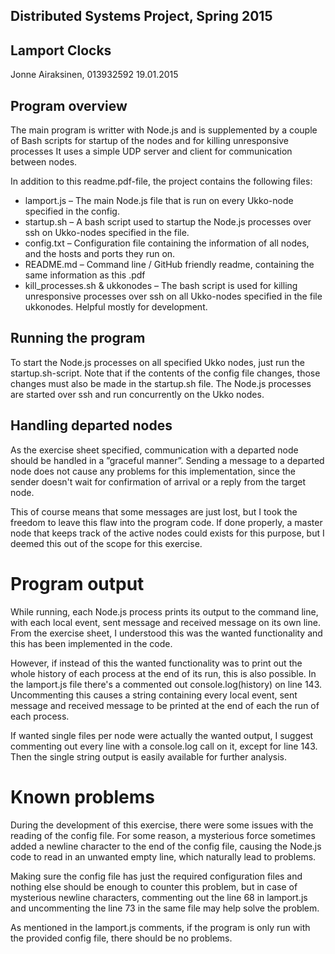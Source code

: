 ## Distributed Systems Project, Spring 2015
## Lamport Clocks 

Jonne Airaksinen, 013932592
19.01.2015

## Program overview
The main program is writter with Node.js and is supplemented by a couple of Bash scripts for startup of the nodes and for killing unresponsive processes It uses a simple UDP server and client for communication between nodes.

In addition to this readme.pdf-file, the project contains the following files:

* lamport.js – The main Node.js file that is run on every Ukko-node specified in the config.
* startup.sh – A bash script used to startup the Node.js processes over ssh on Ukko-nodes specified in the file.
* config.txt – Configuration file containing the information of all nodes, and the hosts and ports they run on.
* README.md – Command line / GitHub friendly readme, containing the same information as this .pdf
* kill_processes.sh & ukkonodes – The bash script is used for killing unresponsive processes over ssh on all Ukko-nodes specified in the file ukkonodes. Helpful mostly for development.

## Running the program
To start the Node.js processes on all specified Ukko nodes, just run the startup.sh-script. Note that if the contents of the config file changes, those changes must also be made in the startup.sh file. The Node.js processes are started over ssh and run concurrently on the Ukko nodes.

## Handling departed nodes
As the exercise sheet specified, communication with a departed node should be handled in a ”graceful manner”. Sending a message to a departed node does not cause any problems for this implementation, since the sender doesn't wait for confirmation of arrival or a reply from the target node.

This of course means that some messages are just lost, but I took the freedom to leave this flaw into the program code. If done properly, a master node that keeps track of the active nodes could exists for this purpose, but I deemed this out of the scope for this exercise.

# Program output
While running, each Node.js process prints its output to the command line, with each local event, sent message and received message on its own line. From the exercise sheet, I understood this was the wanted functionality and this has been implemented in the code. 

However, if instead of this the wanted functionality was to print out the whole history of each process at the end of its run, this is also possible. In the lamport.js file there's a commented out console.log(history) on line 143. Uncommenting this causes a string containing every local event, sent message and received message to be printed at the end of each the run of each process. 

If wanted single files per node were actually the wanted output, I suggest commenting out every line with a console.log call on it, except for line 143. Then the single string output is easily available for further analysis.

# Known problems
During the development of this exercise, there were some issues with the reading of the config file. For some reason, a mysterious force sometimes added a newline character to the end of the config file, causing the Node.js code to read in an unwanted empty line, which naturally lead to problems. 

Making sure the config file has just the required configuration files and nothing else should be enough to counter this problem, but in case of mysterious newline characters, commenting out the line 68 in lamport.js and uncommenting the line 73 in the same file may help solve the problem.

As mentioned in the lamport.js comments, if the program is only run with the provided config file, there should be no problems.